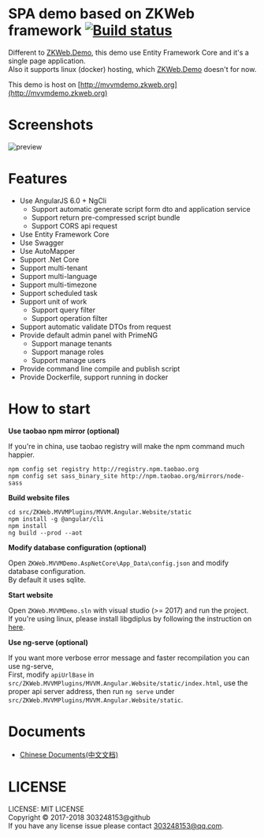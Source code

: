 # SPA demo based on ZKWeb framework [![Build status](https://ci.appveyor.com/api/projects/status/412kh8yf7yd915j1?svg=true)](https://ci.appveyor.com/project/303248153/zkweb-mvvmdemo)

Different to [ZKWeb.Demo](https://github.com/zkweb-framework/ZKWeb.Demo), this demo use Entity Framework Core and it's a single page application.<br/>
Also it supports linux (docker) hosting, which [ZKWeb.Demo](https://github.com/zkweb-framework/ZKWeb.Demo) doesn't for now.

This demo is host on [http://mvvmdemo.zkweb.org](http://mvvmdemo.zkweb.org)<br/>

# Screenshots

![preview](./docs/preview.jpg)

# Features

- Use AngularJS 6.0 + NgCli
    - Support automatic generate script form dto and application service
    - Support return pre-compressed script bundle
    - Support CORS api request
- Use Entity Framework Core
- Use Swagger
- Use AutoMapper
- Support .Net Core
- Support multi-tenant
- Support multi-language
- Support multi-timezone
- Support scheduled task
- Support unit of work
    - Support query filter
    - Support operation filter
- Support automatic validate DTOs from request
- Provide default admin panel with PrimeNG
    - Support manage tenants
    - Support manage roles
    - Support manage users
- Provide command line compile and publish script
- Provide Dockerfile, support running in docker

# How to start

**Use taobao npm mirror (optional)**

If you're in china, use taobao registry will make the npm command much happier.

```
npm config set registry http://registry.npm.taobao.org
npm config set sass_binary_site http://npm.taobao.org/mirrors/node-sass
```

**Build website files**

```
cd src/ZKWeb.MVVMPlugins/MVVM.Angular.Website/static
npm install -g @angular/cli
npm install
ng build --prod --aot
```

**Modify database configuration (optional)**

Open `ZKWeb.MVVMDemo.AspNetCore\App_Data\config.json` and modify database configuration.<br/>
By default it uses sqlite.

**Start website**

Open `ZKWeb.MVVMDemo.sln` with visual studio (>= 2017) and run the project.<br/>
If you're using linux, please install libgdiplus by following the instruction on [here](https://github.com/zkweb-framework/ZKWeb.System.Drawing).

**Use ng-serve (optional)**

If you want more verbose error message and faster recompilation you can use ng-serve, <br/>
First, modify `apiUrlBase` in `src/ZKWeb.MVVMPlugins/MVVM.Angular.Website/static/index.html`, use the proper api server address, then run `ng serve` under `src/ZKWeb.MVVMPlugins/MVVM.Angular.Website/static`.

# Documents

- [Chinese Documents(中文文档)](./docs/cn)

# LICENSE

LICENSE: MIT LICENSE<br/>
Copyright © 2017-2018 303248153@github<br/>
If you have any license issue please contact 303248153@qq.com.<br/>
